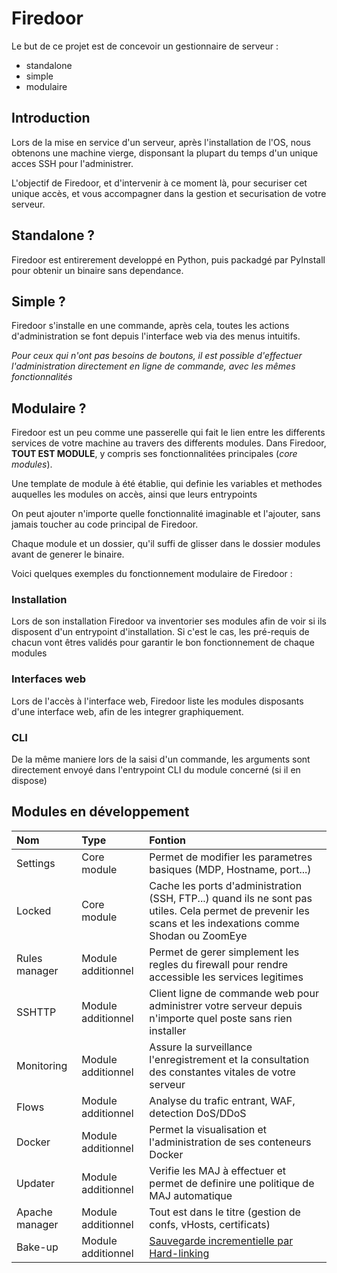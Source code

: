 # Firedoor

Le but de ce projet est de concevoir un gestionnaire de serveur : 

* standalone
* simple
* modulaire

## Introduction

Lors de la mise en service d'un serveur, après l'installation de l'OS, nous obtenons une machine vierge, disponsant la plupart du temps d'un unique acces SSH pour l'administrer.

L'objectif de Firedoor, et d'intervenir à ce moment là, pour securiser cet unique accès, et vous accompagner dans la gestion et securisation de votre serveur.

## Standalone ?

Firedoor est entirerement developpé en Python, puis packadgé par PyInstall pour obtenir un binaire sans dependance.

## Simple ?

Firedoor s'installe en une commande, après cela, toutes les actions d'administration se font depuis l'interface web via des menus intuitifs.

*Pour ceux qui n'ont pas besoins de boutons, il est possible d'effectuer l'administration directement en ligne de commande, avec les mêmes fonctionnalités*

## Modulaire ?

Firedoor est un peu comme une passerelle qui fait le lien entre les differents services de votre machine au travers des differents modules.
Dans Firedoor, **TOUT EST MODULE**, y compris ses fonctionnalitées principales (*core modules*).

Une template de module à été établie, qui definie les variables et methodes auquelles les modules on accès, ainsi que leurs entrypoints

On peut ajouter n'importe quelle fonctionnalité imaginable et l'ajouter, sans jamais toucher au code principal de Firedoor.

Chaque module et un dossier, qu'il suffi de glisser dans le dossier modules avant de generer le binaire.


Voici quelques exemples du fonctionnement modulaire de Firedoor :

### Installation

Lors de son installation Firedoor va inventorier ses modules afin de voir si ils disposent d'un entrypoint d'installation.
Si c'est le cas, les pré-requis de chacun vont êtres validés pour garantir le bon fonctionnement de chaque modules

### Interfaces web

Lors de l'accès à l'interface web, Firedoor liste les modules disposants d'une interface web, afin de les integrer graphiquement.

### CLI

De la même maniere lors de la saisi d'un commande, les arguments sont directement envoyé dans l'entrypoint CLI du module concerné (si il en dispose)

## Modules en développement

| Nom           | Type               |  Fontion                      |
| :------------ | :----------------- | :---------------------------- |
| Settings      | Core module        | Permet de modifier les parametres basiques (MDP, Hostname, port...) |
| Locked        | Core module | Cache les ports d'administration (SSH, FTP...) quand ils ne sont pas utiles. Cela permet de prevenir les scans et les indexations comme Shodan ou ZoomEye |
| Rules manager | Module additionnel | Permet de gerer simplement les regles du firewall pour rendre accessible les services legitimes |
| SSHTTP        | Module additionnel | Client ligne de commande web pour administrer votre serveur depuis n'importe quel poste sans rien installer |
| Monitoring    | Module additionnel | Assure la surveillance l'enregistrement et la consultation des constantes vitales de votre serveur |
| Flows         | Module additionnel | Analyse du trafic entrant, WAF, detection DoS/DDoS |
| Docker        | Module additionnel | Permet la visualisation et l'administration de ses conteneurs Docker |
| Updater       | Module additionnel | Verifie les MAJ à effectuer et permet de definire une politique de MAJ automatique |
| Apache manager | Module additionnel | Tout est dans le titre (gestion de confs, vHosts, certificats) |
| Bake-up       | Module additionnel | [Sauvegarde incrementielle par Hard-linking](https://github.com/sellan/Bake-up) |